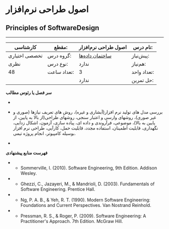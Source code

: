 # اصول طراحی نرم‌افزار
## Principles of SoftwareDesign
_______________________________________________________________________________
| کارشناسی      | مقطع:       | اصول طراحی نرم‌افزار                               | نام درس:    |
| ------------- | ----------- | -------------------------------------------------- | ----------- |
| تخصصی اختیاری | گروه درس:   | [ساختمان داده‌ها](../mandatory/Data-Structures.md) | پیش‌نیاز:   |
| نظری          | نوع درس:    | ندارد                                              | هم‌نیاز:    |
| 48            | تعداد ساعت: | 3                                                  | تعداد واحد: |
|               |             |  ندارد                                             | حل تمرین:   |

**سر فصل یا رئوس مطالب**

-

- بررسی مدل های تولید نرم افزار(آبشاری و غیره)، روش های تعریف نیازها (صوری و غیر صوری)، روشهای وارسی و اعتبار سنجی، روشهای طراحی(از بالا به پایین، از پایین به بالا)، موضوعی، فرآروندی و داده ای، پیاده سازی، آزمون، اشکال زدایی، نگهداری، قابلیت اطمینان، استفاده مجدد، قابلیت حمل، کارآیی، طراحی نرم افزار بوسیله کامپیوتر، انجام پروژه تیمی.

-

**فهرست منابع پیشنهادی**

- - Sommerville, I. (2010). Software Engineering, 9th Edition. Addison Wesley.

- - Ghezzi, C., Jazayeri, M., & Mandrioli, D. (2003). Fundamentals of Software Engineering. Prentice Hall.

- - Ng, P. A. B., & Yeh, R. T. (1990). Modern Software Engineering: Foundations and Current Perspectives. Van Nostrand Reinhold.

- - Pressman, R. S., & Roger, P. (2009). Software Engineering: A Practitioner's Approach. 7th Edition. McGraw Hill.
